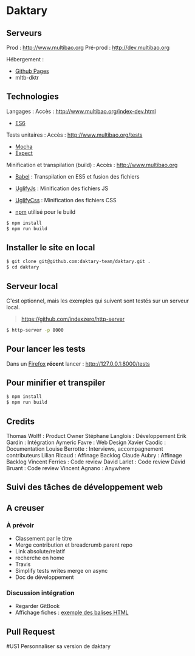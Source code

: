 # Daktary

## Serveurs
Prod : http://www.multibao.org
Pré-prod : http://dev.multibao.org

Hébergement :
* [Github Pages](https://pages.github.com)
* mltb-dktr

## Technologies
Langages :
Accès : http://www.multibao.org/index-dev.html
* [ES6](https://developer.mozilla.org/en-US/docs/Web/JavaScript/New_in_JavaScript/ECMAScript_6_support_in_Mozilla)

Tests unitaires :
Accès : http://www.multibao.org/tests
* [Mocha](https://mochajs.org/)
* [Expect](https://github.com/Automattic/expect.js)

Minification et transpilation (build) :
Accès : http://www.multibao.org
* [Babel](http://babeljs.io) : Transpilation en ES5 et fusion des fichiers
* [UglifyJs](https://github.com/mishoo/UglifyJS) : Minification des fichiers JS
* [UglifyCss](https://github.com/fmarcia/UglifyCSS) : Minification des fichiers CSS

* [npm]() utilisé pour le build
```bash
$ npm install
$ npm run build
```

## Installer le site en local
```bash
$ git clone git@github.com:daktary-team/daktary.git .
$ cd daktary
```

## Serveur local
C'est optionnel, mais les exemples qui suivent sont testés sur un serveur local.

> https://github.com/indexzero/http-server

```bash
$ http-server -p 8000
```

## Pour lancer les tests
Dans un [Firefox](https://www.mozilla.org/fr/firefox/developer/) **récent** lancer :
http://127.0.0.1:8000/tests

## Pour minifier et transpiler
```bash
$ npm install
$ npm run build
```

## Credits
Thomas Wolff : Product Owner
Stéphane Langlois : Développement
Erik Gardin : Intégration
Aymeric Favre : Web Design
Xavier Caodic : Documentation
Louise Berrotte : Interviews, accompagnement contributeurs
Lilian Ricaud : Affinage Backlog
Claude Aubry : Affinage Backlog
Vincent Ferries : Code review
David Larlet : Code review
David Bruant : Code review
Vincent Agnano : Anywhere

## Suivi des tâches de développement web

## A creuser

### À prévoir
* Classement par le titre
* Merge contribution et breadcrumb parent repo
* Link absolute/relatif
* recherche en home
* Travis
* Simplify tests writes merge on async
* Doc de développement

### Discussion intégration
* Regarder GitBook
* Affichage fiches : [exemple des balises HTML](http://dev.multibao.org/#newick/grill/blob/master/styleguide.md)

## Pull Request

#US1 Personnaliser sa version de daktary
